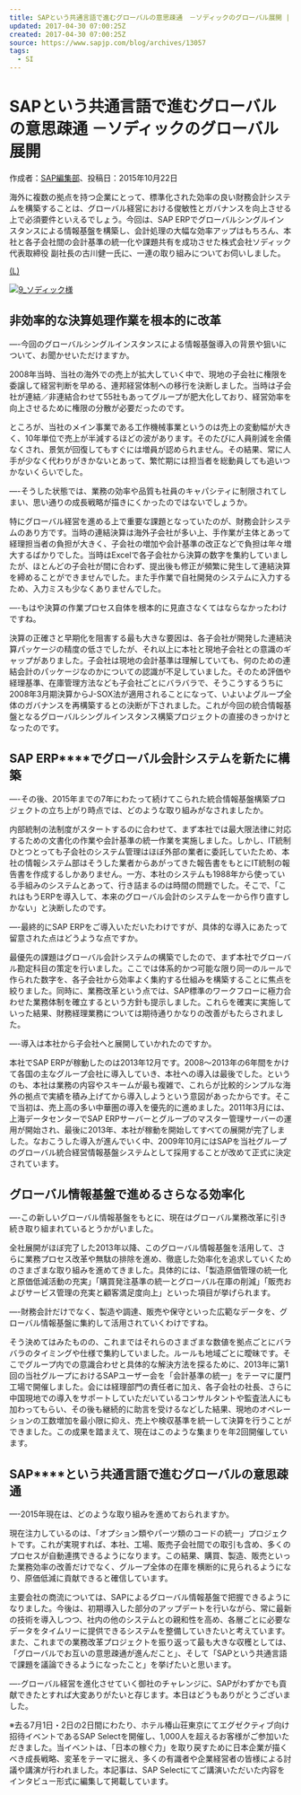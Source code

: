 ```yaml
---
title: SAPという共通言語で進むグローバルの意思疎通　－ソディックのグローバル展開 | SAPジャパン ブログ
updated: 2017-04-30 07:00:25Z
created: 2017-04-30 07:00:25Z
source: https://www.sapjp.com/blog/archives/13057
tags:
  - SI
---
```


# SAPという共通言語で進むグローバルの意思疎通 －ソディックのグローバル展開

作成者：[SAP編集部](https://www.sapjp.com/blog/archives/author/sap)、投稿日：2015年10月22日

海外に複数の拠点を持つ企業にとって、標準化された効率の良い財務会計システムを構築することは、グローバル経営における俊敏性とガバナンスを向上させる上で必須要件といえるでしょう。今回は、SAP ERPでグローバルシングルインスタンスによる情報基盤を構築し、会計処理の大幅な効率アップはもちろん、本社と各子会社間の会計基準の統一化や課題共有を成功させた株式会社ソディック 代表取締役 副社長の古川健一氏に、一連の取り組みについてお伺いしました。

[(L)](https://www.sapjp.com/blog/wp-content/uploads/2015/10/c0a952217fc88f856ea304b7dbf7773f.jpg)

[![9_ソディック様](../_resources/aeeb7f8f241fe26e6b4dea8f9b33b66b.jpg)](https://www.sapjp.com/blog/wp-content/uploads/2015/10/c0a952217fc88f856ea304b7dbf7773f.jpg)

## **非効率的な決算処理作業を根本的に改革**

—-今回のグローバルシングルインスタンスによる情報基盤導入の背景や狙いについて、お聞かせいただけますか。

2008年当時、当社の海外での売上が拡大していく中で、現地の子会社に権限を委譲して経営判断を早める、連邦経営体制への移行を決断しました。当時は子会社が連結／非連結合わせて55社もあってグループが肥大化しており、経営効率を向上させるために権限の分散が必要だったのです。

ところが、当社のメイン事業である工作機械事業というのは売上の変動幅が大きく、10年単位で売上が半減するほどの波があります。そのたびに人員削減を余儀なくされ、景気が回復してもすぐには増員が認められません。その結果、常に人手が少なく代わりがきかないとあって、繁忙期には担当者を総動員しても追いつかないくらいでした。

—-そうした状態では、業務の効率や品質も社員のキャパシティに制限されてしまい、思い通りの成長戦略が描きにくかったのではないでしょうか。

特にグローバル経営を進める上で重要な課題となっていたのが、財務会計システムのあり方です。当時の連結決算は海外子会社が多い上、手作業が主体とあって経理担当者の負担が大きく、子会社の増加や会計基準の改正などで負担は年々増大するばかりでした。当時はExcelで各子会社から決算の数字を集約していましたが、ほとんどの子会社が間に合わず、提出後も修正が頻繁に発生して連結決算を締めることができませんでした。また手作業で自社開発のシステムに入力するため、入力ミスも少なくありませんでした。

—-もはや決算の作業プロセス自体を根本的に見直さなくてはならなかったわけですね。

決算の正確さと早期化を阻害する最も大きな要因は、各子会社が開発した連結決算パッケージの精度の低さでしたが、それ以上に本社と現地子会社との意識のギャップがありました。子会社は現地の会計基準は理解していても、何のための連結会計のパッケージなのかについての認識が不足していました。そのため評価や経理基準、在庫管理方法なども子会社ごとにバラバラで、そうこうするうちに2008年3月期決算からJ-SOX法が適用されることになって、いよいよグループ全体のガバナンスを再構築するとの決断が下されました。これが今回の統合情報基盤となるグローバルシングルインスタンス構築プロジェクトの直接のきっかけとなったのです。

## **SAP ERP****でグローバル会計システムを新たに構築**

—-その後、2015年までの7年にわたって続けてこられた統合情報基盤構築プロジェクトの立ち上がり時点では、どのような取り組みがなされましたか。

内部統制の法制度がスタートするのに合わせて、まず本社では最大限法律に対応するための文書化の作業や会計基準の統一作業を実施しました。しかし、IT統制ひとつとっても子会社のシステム管理はほぼ外部の業者に委託していたため、本社の情報システム部はそうした業者からあがってきた報告書をもとにIT統制の報告書を作成するしかありません。一方、本社のシステムも1988年から使っている手組みのシステムとあって、行き詰まるのは時間の問題でした。そこで、「これはもうERPを導入して、本来のグローバル会計のシステムを一から作り直すしかない」と決断したのです。

—-最終的にSAP ERPをご導入いただいたわけですが、具体的な導入にあたって留意された点はどうような点ですか。

最優先の課題はグローバル会計システムの構築でしたので、まず本社でグローバル勘定科目の策定を行いました。ここでは体系的かつ可能な限り同一のルールで作られた数字を、各子会社から効率よく集約する仕組みを構築することに焦点を絞りました。同時に、業務改革という点では、SAP標準のワークフローに極力合わせた業務体制を確立するという方針も提示しました。これらを確実に実施していった結果、財務経理業務については期待通りかなりの改善がもたらされました。

—-導入は本社から子会社へと展開していかれたのですか。

本社でSAP ERPが稼動したのは2013年12月です。2008～2013年の6年間をかけて各国の主なグループ会社に導入していき、本社への導入は最後でした。というのも、本社は業務の内容やスキームが最も複雑で、これらが比較的シンプルな海外の拠点で実績を積み上げてから導入しようという意図があったからです。そこで当初は、売上高の多い中華圏の導入を優先的に進めました。2011年3月には、上海データセンターでSAP ERPサーバーとグループのマスター管理サーバーの運用が開始され、最後に2013年、本社が稼動を開始してすべての展開が完了しました。なおこうした導入が進んでいく中、2009年10月にはSAPを当社グループのグローバル統合経営情報基盤システムとして採用することが改めて正式に決定されています。

## **グローバル情報基盤で進めるさらなる効率化**

—-この新しいグローバル情報基盤をもとに、現在はグローバル業務改革に引き続き取り組まれているとうかがいました。

全社展開がほぼ完了した2013年以降、このグローバル情報基盤を活用して、さらに業務プロセス改革や無駄の排除を進め、徹底した効率化を追求していくためのさまざまな取り組みを進めてきました。具体的には、「製造原価管理の統一化と原価低減活動の充実」「購買発注基準の統一とグローバル在庫の削減」「販売およびサービス管理の充実と顧客満足度向上」といった項目が挙げられます。

—-財務会計だけでなく、製造や調達、販売や保守といった広範なデータを、グローバル情報基盤に集約して活用されていくわけですね。

そう決めてはみたものの、これまではそれらのさまざまな数値を拠点ごとにバラバラのタイミングや仕様で集約していました。ルールも地域ごとに曖昧です。そこでグループ内での意識合わせと具体的な解決方法を探るために、2013年に第1回の当社グループにおけるSAPユーザー会を「会計基準の統一」をテーマに厦門工場で開催しました。会には経理部門の責任者に加え、各子会社の社長、さらに中国現地での導入をサポートしていただいているコンサルタントや監査法人にも加わってもらい、その後も継続的に助言を受けるなどした結果、現地のオペレーションの工数増加を最小限に抑え、売上や検収基準を統一して決算を行うことができました。この成果を踏まえて、現在はこのような集まりを年2回開催しています。

## **SAP****という共通言語で進むグローバルの意思疎通**

—-2015年現在は、どのような取り組みを進めておられますか。

現在注力しているのは、「オプション類やパーツ類のコードの統一」プロジェクトです。これが実現すれば、本社、工場、販売子会社間での取引も含め、多くのプロセスが自動連携できるようになります。この結果、購買、製造、販売といった業務効率の改善だけでなく、グループ全体の在庫を横断的に見られるようになり、原価低減に貢献できると確信しています。

主要会社の商流については、SAPによるグローバル情報基盤で把握できるようになりました。今後は、初期導入した部分のアップデートを行いながら、常に最新の技術を導入しつつ、社内の他のシステムとの親和性を高め、各層ごとに必要なデータをタイムリーに提供できるシステムを整備していきたいと考えています。また、これまでの業務改革プロジェクトを振り返って最も大きな収穫としては、「グローバルでお互いの意思疎通が進んだこと」、そして「SAPという共通言語で課題を議論できるようになったこと」を挙げたいと思います。

—-グローバル経営を進化させていく御社のチャレンジに、SAPがわずかでも貢献できたとすれば大変ありがたいと存じます。本日はどうもありがとうございました。

※去る7月1日・2日の2日間にわたり、ホテル椿山荘東京にてエグゼクティブ向け招待イベントであるSAP Selectを開催し、1,000人を超えるお客様がご参加いただきました。当イベントは、「日本の稼ぐ力」を取り戻すために日本企業が描くべき成長戦略、変革をテーマに据え、多くの有識者や企業経営者の皆様による討議や講演が行われました。本記事は、SAP Selectにてご講演いただいた内容をインタビュー形式に編集して掲載しています。